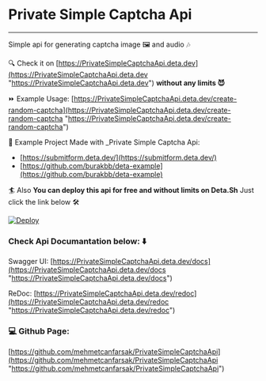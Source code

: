 # Private Simple Captcha Api
- - -
Simple api for generating captcha image 🖼️ and audio 🎶 

🔍 Check it on [https://PrivateSimpleCaptchaApi.deta.dev](https://PrivateSimpleCaptchaApi.deta.dev "https://PrivateSimpleCaptchaApi.deta.dev")  **without any limits 😈**

⏩ Example Usage:  [https://PrivateSimpleCaptchaApi.deta.dev/create-random-captcha](https://PrivateSimpleCaptchaApi.deta.dev/create-random-captcha "https://PrivateSimpleCaptchaApi.deta.dev/create-random-captcha")

💁 Example Project Made with _Private Simple Captcha Api:
* [https://submitform.deta.dev/](https://submitform.deta.dev/)
* [https://github.com/burakbb/deta-example](https://github.com/burakbb/deta-example)

🏄 Also **You can deploy this api for free and without limits on Deta.Sh** Just click the link below 🛠️

[![Deploy](https://button.deta.dev/1/svg)](https://go.deta.dev/deploy?repo=https://github.com/mehmetcanfarsak/PrivateSimpleCaptchaApi)

### Check Api Documantation below: ⬇️
Swagger UI:  [https://PrivateSimpleCaptchaApi.deta.dev/docs](https://PrivateSimpleCaptchaApi.deta.dev/docs "https://PrivateSimpleCaptchaApi.deta.dev/docs")

ReDoc: [https://PrivateSimpleCaptchaApi.deta.dev/redoc](https://PrivateSimpleCaptchaApi.deta.dev/redoc "https://PrivateSimpleCaptchaApi.deta.dev/redoc")

### 💻 Github Page: 

[https://github.com/mehmetcanfarsak/PrivateSimpleCaptchaApi](https://github.com/mehmetcanfarsak/PrivateSimpleCaptchaApi "https://github.com/mehmetcanfarsak/PrivateSimpleCaptchaApi")